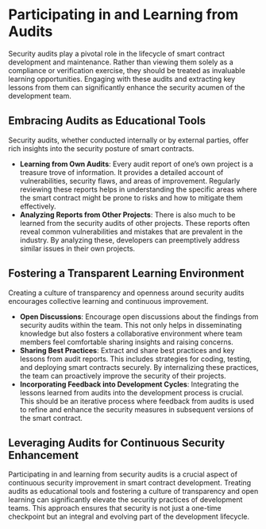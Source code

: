 # Participating in and Learning from Audits

Security audits play a pivotal role in the lifecycle of smart contract development and maintenance. Rather than viewing them solely as a compliance or verification exercise, they should be treated as invaluable learning opportunities. Engaging with these audits and extracting key lessons from them can significantly enhance the security acumen of the development team.

## Embracing Audits as Educational Tools

Security audits, whether conducted internally or by external parties, offer rich insights into the security posture of smart contracts.

* **Learning from Own Audits**: Every audit report of one’s own project is a treasure trove of information. It provides a detailed account of vulnerabilities, security flaws, and areas of improvement. Regularly reviewing these reports helps in understanding the specific areas where the smart contract might be prone to risks and how to mitigate them effectively.
* **Analyzing Reports from Other Projects**: There is also much to be learned from the security audits of other projects. These reports often reveal common vulnerabilities and mistakes that are prevalent in the industry. By analyzing these, developers can preemptively address similar issues in their own projects.

## Fostering a Transparent Learning Environment

Creating a culture of transparency and openness around security audits encourages collective learning and continuous improvement.

* **Open Discussions**: Encourage open discussions about the findings from security audits within the team. This not only helps in disseminating knowledge but also fosters a collaborative environment where team members feel comfortable sharing insights and raising concerns.
* **Sharing Best Practices**: Extract and share best practices and key lessons from audit reports. This includes strategies for coding, testing, and deploying smart contracts securely. By internalizing these practices, the team can proactively improve the security of their projects.
* **Incorporating Feedback into Development Cycles**: Integrating the lessons learned from audits into the development process is crucial. This should be an iterative process where feedback from audits is used to refine and enhance the security measures in subsequent versions of the smart contract.

## Leveraging Audits for Continuous Security Enhancement

Participating in and learning from security audits is a crucial aspect of continuous security improvement in smart contract development. Treating audits as educational tools and fostering a culture of transparency and open learning can significantly elevate the security practices of development teams. This approach ensures that security is not just a one-time checkpoint but an integral and evolving part of the development lifecycle.